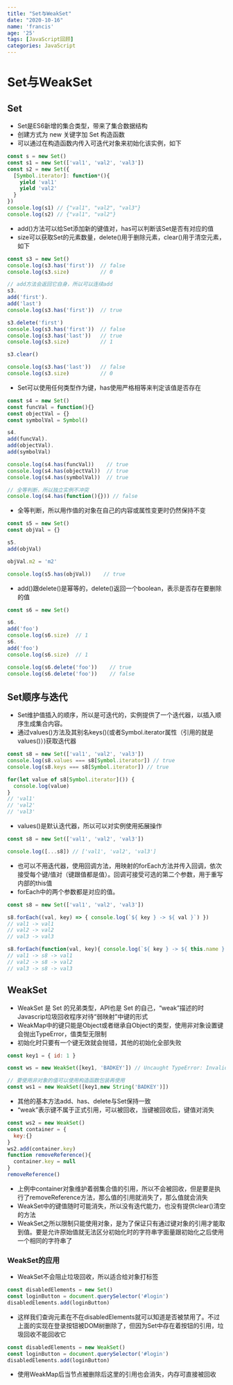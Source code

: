 ```yaml
---
title: "Set与WeakSet"
date: "2020-10-16"
name: 'francis'
age: '25'
tags: [JavaScript回顾]
categories: JavaScript
---
```


# Set与WeakSet

## Set

- Set是ES6新增的集合类型，带来了集合数据结构
- 创建方式为 new 关键字加 Set 构造函数
- 可以通过在构造函数内传入可迭代对象来初始化该实例，如下

```js
const s = new Set()
const s1 = new Set(['val1', 'val2', 'val3'])
const s2 = new Set({
  [Symbol.iterator]: function*(){
    yield 'val1'
    yield 'val2'
  }
})
console.log(s1) // {"val1", "val2", "val3"}
console.log(s2) // {"val1", "val2"}

```

- add()方法可以给Set添加新的键值对，has可以判断该Set是否有对应的值
- size可以获取Set的元素数量，delete()用于删除元素，clear()用于清空元素，如下
<!--more-->
```js
const s3 = new Set()
console.log(s3.has('first'))  // false
console.log(s3.size)          // 0

// add方法会返回它自身，所以可以连续add
s3.
add('first').
add('last')
console.log(s3.has('first'))  // true

s3.delete('first')
console.log(s3.has('first'))  // false  
console.log(s3.has('last'))   // true
console.log(s3.size)          // 1

s3.clear()

console.log(s3.has('last'))   // false
console.log(s3.size)          // 0
```

- Set可以使用任何类型作为键，has使用严格相等来判定该值是否存在

```js
const s4 = new Set()
const funcVal = function(){}
const objectVal = {}
const symbolVal = Symbol()

s4.
add(funcVal).
add(objectVal).
add(symbolVal)

console.log(s4.has(funcVal))    // true
console.log(s4.has(objectVal))  // true
console.log(s4.has(symbolVal))  // true

// 全等判断，所以独立实例不冲突
console.log(s4.has(function(){})) // false

```

- 全等判断，所以用作值的对象在自己的内容或属性变更时仍然保持不变

```js
const s5 = new Set()
const objVal = {}

s5.
add(objVal)

objVal.m2 = 'm2'

console.log(s5.has(objVal))    // true
```

- add()跟delete()是幂等的，delete()返回一个boolean，表示是否存在要删除的值

```js
const s6 = new Set()

s6.
add('foo')
console.log(s6.size)  // 1
s6.
add('foo')
console.log(s6.size)  // 1

console.log(s6.delete('foo'))    // true
console.log(s6.delete('foo'))    // false
```

## Set顺序与迭代

- Set维护值插入的顺序，所以是可迭代的，实例提供了一个迭代器，以插入顺序生成集合内容。
- 通过values()方法及其别名keys()(或者Symbol.iterator属性（引用的就是values()）)获取迭代器

```js
const s8 = new Set(['val1', 'val2', 'val3'])
console.log(s8.values === s8[Symbol.iterator]) // true
console.log(s8.keys === s8[Symbol.iterator]) // true

for(let value of s8[Symbol.iterator]()) {
  console.log(value)
}
// 'val1'
// 'val2'
// 'val3'
```

- values()是默认迭代器，所以可以对实例使用拓展操作

```js
const s8 = new Set(['val1', 'val2', 'val3'])

console.log([...s8]) // ['val1', 'val2', 'val3']
```

- 也可以不用迭代器，使用回调方法，用映射的forEach方法并传入回调，依次接受每个键/值对（键跟值都是值）。回调可接受可选的第二个参数，用于重写内部的this值
- forEach中的两个参数都是对应的值。

```js
const s8 = new Set(['val1', 'val2', 'val3'])

s8.forEach((val, key) => { console.log(`${ key } -> ${ val }`) })
// val1 -> val1
// val2 -> val2
// val3 -> val3

s8.forEach(function(val, key){ console.log(`${ key } -> ${ this.name } -> ${ val}`) }, { name: 's8' })
// val1 -> s8 -> val1
// val2 -> s8 -> val2
// val3 -> s8 -> val3
```

## WeakSet

- WeakSet 是 Set 的兄弟类型，API也是 Set 的自己，“weak”描述的时Javascrip垃圾回收程序对待“弱映射”中键的形式
- WeakMap中的键只能是Object或者继承自Object的类型，使用非对象设置键会抛出TypeError，值类型无限制
- 初始化时只要有一个键无效就会抛错，其他的初始化全部失败

```js
const key1 = { id: 1 }

const ws = new WeakSet([key1, 'BADKEY']) // Uncaught TypeError: Invalid value used in weak set

// 要使用非对象的值可以使用构造函数包装再使用
const ws1 = new WeakSet([key1,new String('BADKEY')]) 

```

- 其他的基本方法add、has、delete与Set保持一致
- “weak”表示键不属于正式引用，可以被回收，当键被回收后，键值对消失

```js
const ws2 = new WeakSet()
const container = {
  key:{}
}
ws2.add(container.key)
function removeReference(){
  container.key = null
}
removeReference()
```

- 上例中container对象维护着弱集合值的引用，所以不会被回收，但是要是执行了removeReference方法，那么值的引用就消失了，那么值就会消失
- WeakSet中的键值随时可能消失，所以没有迭代能力，也没有提供clear()清空的方法
- WeakSet之所以限制只能使用对象，是为了保证只有通过键对象的引用才能取到值。要是允许原始值就无法区分初始化时的字符串字面量跟初始化之后使用一个相同的字符串了

### WeakSet的应用

- WeakSet不会阻止垃圾回收，所以适合给对象打标签

```js
const disabledElements = new Set()
const loginButton = document.querySelector('#login')
disabledElements.add(loginButton)
```

- 这样我们查询元素在不在disabledElements就可以知道是否被禁用了。不过上面的实现在登录按钮被DOM树删除了，但因为Set中存在着按钮的引用，垃圾回收不能回收它

```js
const disabledElements = new WeakSet()
const loginButton = document.querySelector('#login')
disabledElements.add(loginButton)
```

- 使用WeakMap后当节点被删除后这里的引用也会消失，内存可直接被回收